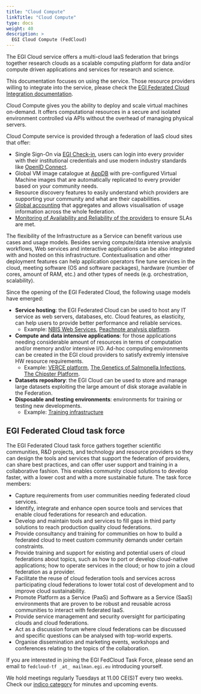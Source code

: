 ```yaml
---
title: "Cloud Compute"
linkTitle: "Cloud Compute"
type: docs
weight: 40
description: >
  EGI Cloud Compute (FedCloud)
---
```


The EGI Cloud service offers a multi-cloud IaaS federation that brings
together research clouds as a scalable computing platform for data
and/or compute driven applications and services for research and
science.

This documentation focuses on using the service. Those resource
providers willing to integrate into the service, please check the [EGI
Federated Cloud Integration
documentation](https://egi-federated-cloud-integration.readthedocs.io).

Cloud Compute gives you the ability to deploy and scale virtual
machines on-demand. It offers computational resources in a secure and
isolated environment controlled via APIs without the overhead of
managing physical servers.

Cloud Compute service is provided through a federation of IaaS cloud
sites that offer:

-   Single Sign-On via [EGI
    Check-in](https://www.egi.eu/services/check-in/), users can login
    into every provider with their institutional credentials and use
    modern industry standards like [OpenID
    Connect](https://openid.net/connect/).
-   Global VM image catalogue at [AppDB](https://appdb.egi.eu) with
    pre-configured Virtual Machine images that are automatically
    replicated to every provider based on your community needs.
-   Resource discovery features to easily understand which providers are
    supporting  your community and what are their capabilities.
-   [Global accounting](https://accounting.egi.eu/cloud/) that
    aggregates and allows visualisation of usage information across the
    whole federation.
-   [Monitoring of Availability and Reliability of the
    providers](https://argo.egi.eu/egi/report-status/Critical/SITES?filter=FedCloud)
    to ensure SLAs are met.

The flexibility of the Infrastructure as a Service can benefit various
use cases and usage models. Besides serving compute/data intensive
analysis workflows, Web services and interactive applications can be
also integrated with and hosted on this infrastructure.
Contextualisation and other deployment features can help application
operators fine tune services in the cloud, meeting software (OS and
software packages), hardware (number of cores, amount of RAM, etc.) and
other types of needs (e.g. orchestration, scalability).

Since the opening of the EGI Federated Cloud, the following usage models
have emerged:

-   **Service hosting**: the EGI Federated Cloud can be used to host any
    IT service as web servers, databases, etc. Cloud features, as
    elasticity, can help users to provide better performance and
    reliable services.
    -   Example: [NBIS Web
        Services](https://www.egi.eu/use-cases/scientific-applications-tools/nbis-toolkit/),
        [Peachnote analysis
        platform](https://www.egi.eu/news/peachnote-in-unison-with-egi/).
-   **Compute and data intensive applications**: for those applications needing
    considerable amount of resources in terms of computation and/or memory and/or
    intensive I/O. Ad-hoc computing environments can be created in the
    EGI cloud providers to satisfy extremly intensive HW resource requirements.
    -   Example: [VERCE
        platform](https://www.egi.eu/news/new-egi-use-case-a-close-look-at-the-amatrice-earthquake/),
        [The Genetics of Salmonella
        Infections](https://www.egi.eu/use-cases/research-stories/the-genetics-of-salmonella-infections/),
        [The Chipster
        Platform](https://www.egi.eu/use-cases/research-stories/new-viruses-implicated-in-fatal-snake-disease/).
-   **Datasets repository**: the EGI Cloud can be used to store and
    manage large datasets exploiting the large amount of disk storage
    available in the Federation.
-   **Disposable and testing environments**: environments for training
    or testing new developments.
    -   Example: [Training
        infrastructure](https://www.egi.eu/services/training-infrastructure/)

## EGI Federated Cloud task force

The EGI Federated Cloud task force gathers together scientific
communities, R&D projects, and technology and resource providers so they
can design the tools and services that support the federation of
providers, can share best practices, and can offer user support and
training in a collaborative fashion. This enables community cloud
solutions to develop faster, with a lower cost and with a more
sustainable future. The task force members:

-   Capture requirements from user communities needing federated cloud
    services.
-   Identify, integrate and enhance open source tools and services that
    enable cloud federations for research and education.
-   Develop and maintain tools and services to fill gaps in third party
    solutions to reach production quality cloud federations.
-   Provide consultancy and training for communities on how to build a
    federated cloud to meet custom community demands under certain
    constraints.
-   Provide training and support for existing and potential users of
    cloud federations about topics, such as how to port or develop
    cloud-native applications; how to operate services in the cloud; or
    how to join a cloud federation as a provider.
-   Facilitate the reuse of cloud federation tools and services across
    participating cloud federations to lower total cost of development
    and to improve cloud sustainability.
-   Promote Platform as a Service (PaaS) and Software as a Service
    (SaaS) environments that are proven to be robust and reusable across
    communities to interact with federated IaaS.
-   Provide service management and security oversight for participating
    clouds and cloud federations.
-   Act as a discussion forum where cloud federations can be discussed
    and specific questions can be analysed with top-world experts.
-   Organise dissemination and marketing events, workshops and
    conferences relating to the topics of the collaboration.

If you are interested in joining the EGI FedCloud Task Force, please
send an email to `fedcloud-tf _at_ mailman.egi.eu` introducing yourself.

We hold meetings regularly Tuesdays at 11.00 CE(S)T every two weeks.
Check our [indico
category](https://indico.egi.eu/indico/categoryDisplay.py?categId=159)
for minutes and upcoming events.
